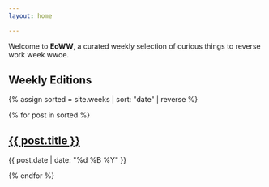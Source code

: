 ```yaml
---
layout: home

---
```


Welcome to **EoWW**, a curated weekly selection of curious things to reverse work week wwoe.

## Weekly Editions

{% assign sorted = site.weeks | sort: "date" | reverse %}
<div class="editions">
  {% for post in sorted %}
  <div class="card">
    <h2><a href="{{ post.url | relative_url }}">{{ post.title }}</a></h2>
    <p>{{ post.date | date: "%d %B %Y" }}</p>
  </div>
  {% endfor %}
</div>
